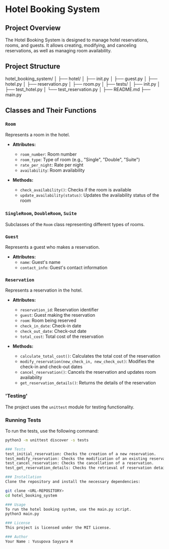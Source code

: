 # Hotel Booking System

## Project Overview

The Hotel Booking System is designed to manage hotel reservations, rooms, and guests. It allows creating, modifying, and canceling reservations, as well as managing room availability.

## Project Structure

hotel_booking_system/ │ ├── hotel/ │ ├── init.py │ ├── guest.py │ ├── hotel.py │ ├── reservation.py │ ├── room.py │ ├── tests/ │ ├── init.py │ ├── test_hotel.py │ └── test_reservation.py │ ├── README.md ├── main.py

## Classes and Their Functions

### `Room`
Represents a room in the hotel.
- **Attributes:**
  - `room_number`: Room number
  - `room_type`: Type of room (e.g., "Single", "Double", "Suite")
  - `rate_per_night`: Rate per night
  - `availability`: Room availability

- **Methods:**
  - `check_availability()`: Checks if the room is available
  - `update_availability(status)`: Updates the availability status of the room

### `SingleRoom`, `DoubleRoom`, `Suite`
Subclasses of the `Room` class representing different types of rooms.

### `Guest`
Represents a guest who makes a reservation.
- **Attributes:**
  - `name`: Guest's name
  - `contact_info`: Guest's contact information

### `Reservation`
Represents a reservation in the hotel.
- **Attributes:**
  - `reservation_id`: Reservation identifier
  - `guest`: Guest making the reservation
  - `room`: Room being reserved
  - `check_in_date`: Check-in date
  - `check_out_date`: Check-out date
  - `total_cost`: Total cost of the reservation

- **Methods:**
  - `calculate_total_cost()`: Calculates the total cost of the reservation
  - `modify_reservation(new_check_in, new_check_out)`: Modifies the check-in and check-out dates
  - `cancel_reservation()`: Cancels the reservation and updates room availability
  - `get_reservation_details()`: Returns the details of the reservation

### 'Testing'

The project uses the `unittest` module for testing functionality.

### Running Tests

To run the tests, use the following command:

```bash
python3 -m unittest discover -s tests

### Tests
test_initial_reservation: Checks the creation of a new reservation.
test_modify_reservation: Checks the modification of an existing reservation.
test_cancel_reservation: Checks the cancellation of a reservation.
test_get_reservation_details: Checks the retrieval of reservation details.

### Installation
Clone the repository and install the necessary dependencies:

git clone <URL-REPOSITORY>
cd hotel_booking_system

### Usage
To run the hotel booking system, use the main.py script.
python3 main.py

### License
This project is licensed under the MIT License.

### Author
Your Name : Yusupova Sayyara H
